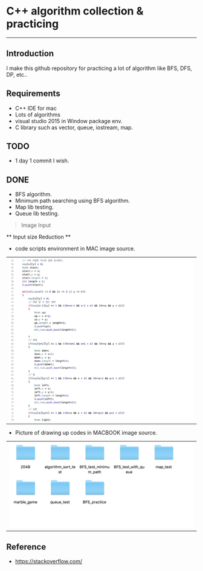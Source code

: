 # C++ algorithm collection & practicing
___
## Introduction
I make this github repository for practicing a lot of algorithm like BFS, DFS, DP, etc..

## Requirements

- C++ IDE for mac
- Lots of algorithms
- visual studio 2015 in Window package env.
- C library such as vector, queue, iostream, map.

## TODO
* 1 day 1 commit I wish.

## DONE
* BFS algorithm.
* Minimum path searching using BFS algorithm.
* Map lib testing.
* Queue lib testing.


> Image Input

 ** Input size Reduction **

- code scripts environment in MAC image source.
<table>
  <tr>
    <td>
     <img src="picture/pic1.PNG"/>
    </td>
  </tr>
</table>

- Picture of drawing up codes in MACBOOK image source.
<table>
  <tr>
    <td>
      <img src="picture/pic2.PNG"/>
    </td>
  </tr>
</table>
  



## Reference
- https://stackoverflow.com/
